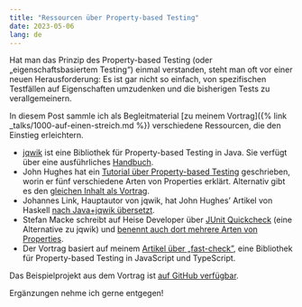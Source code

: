```yaml
---
title: "Ressourcen über Property-based Testing"
date: 2023-05-06
lang: de
---
```


Hat man das Prinzip des Property-based Testing (oder „eigenschaftsbasiertem Testing“) einmal verstanden, steht man oft vor einer neuen Herausforderung:
Es ist gar nicht so einfach, von spezifischen Testfällen auf Eigenschaften umzudenken und die bisherigen Tests zu verallgemeinern.

In diesem Post sammle ich als Begleitmaterial [zu meinem Vortrag]({% link _talks/1000-auf-einen-streich.md %}) verschiedene Ressourcen, die den Einstieg erleichtern.

* [jqwik](https://jqwik.net) ist eine Bibliothek für Property-based Testing in Java.
  Sie verfügt über eine ausführliches [Handbuch](https://jqwik.net/docs/current/user-guide.html).
* John Hughes hat ein [Tutorial über Property-based Testing](https://research.chalmers.se/en/publication/517894) geschrieben, worin er fünf verschiedene Arten von Properties erklärt.
  Alternativ gibt es den [gleichen Inhalt als Vortrag](https://www.youtube.com/watch?v=zvRAyq5wj38).
* Johannes Link, Hauptautor von jqwik, hat John Hughes’ Artikel von Haskell [nach Java+jqwik übersetzt](https://johanneslink.net/how-to-specify-it/).
* Stefan Macke schreibt auf Heise Developer über [JUnit Quickcheck](https://github.com/pholser/junit-quickcheck) (eine Alternative zu jqwik) und [benennt auch dort mehrere Arten von Properties](https://www.heise.de/hintergrund/Property-based-Testing-mit-JUnit-QuickCheck-3935767.html).
* Der Vortrag basiert auf meinem [Artikel über „fast-check”](https://www.innoq.com/de/articles/2023/02/testing-fast-check/), eine Bibliothek für Property-based Testing in JavaScript und TypeScript.

Das Beispielprojekt aus dem Vortrag ist [auf GitHub verfügbar](https://github.com/larsrh/jqwik-jax-example).

Ergänzungen nehme ich gerne entgegen!
